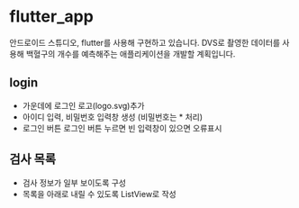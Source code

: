 # flutter_app

안드로이드 스튜디오, flutter를 사용해 구현하고 있습니다.
DVS로 촬영한 데이터를 사용해 백혈구의 개수를 예측해주는 애플리케이션을 개발할 계획입니다.


## login
- 가운데에 로그인 로고(logo.svg)추가
- 아이디 입력, 비밀번호 입력창 생성 (비밀번호는 * 처리)
- 로그인 버튼
로그인 버튼 누르면 빈 입력창이 있으면 오류표시

## 검사 목록
- 검사 정보가 일부 보이도록 구성
- 목록을 아래로 내릴 수 있도록 ListView로 작성


